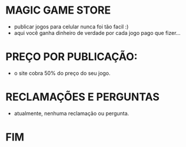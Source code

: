 # MAGIC GAME STORE
- publicar jogos para celular nunca foi tão facil :)
- aqui você ganha dinheiro de verdade por cada jogo pago que fizer...
# PREÇO POR PUBLICAÇÃO:
- o site cobra 50% do preço do seu jogo.
# RECLAMAÇÕES E PERGUNTAS
- atualmente, nenhuma reclamação ou pergunta.
# FIM
